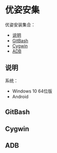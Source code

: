 ﻿# 优姿安集

优姿安装集合：

 - [说明][1]
 - [GitBash][2]
 - [Cygwin][3]
 - [ADB][4]

## 说明

系统：

 - Windows 10 64位版
 - Android

## GitBash





## Cygwin






## ADB


  [1]: #%E8%AF%B4%E6%98%8E
  [2]: #gitbash
  [3]: #cygwin
  [4]: #adb
